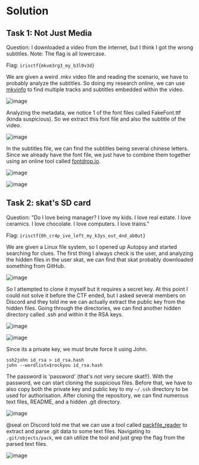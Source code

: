 # Solution
## Task 1: Not Just Media
Question: I downloaded a video from the internet, but I think I got the wrong subtitles. Note: The flag is all lowercase.

Flag: `irisctf{mkvm3rg3_my_b3l0v3d}`

We are given a weird .mkv video file and reading the scenario, we have to probably analyze the subtitles. So doing my research online, we can use [mkvinfo](https://linux.die.net/man/1/mkvinfo) to find multiple tracks and subtitles embedded within the video.

![image](https://github.com/warlocksmurf/ctftime-writeups/assets/121353711/73facf85-395c-4be4-bafa-d7344fc85824)

Analyzing the metadata, we notice 1 of the font files called FakeFont.ttf (kinda suspicious). So we extract this font file and also the subtitle of the video.

![image](https://github.com/warlocksmurf/ctftime-writeups/assets/121353711/6d7bad50-4c28-41d4-b3a6-a28e041b226a)

In the subtitles file, we can find the subtitles being several chinese letters. Since we already have the font file, we just have to combine them together using an online tool called [fontdrop.io](https://fontdrop.info/#/?darkmode=true).

![image](https://github.com/warlocksmurf/ctftime-writeups/assets/121353711/97222741-0790-40ca-ab72-29fdc153e6fc)

![image](https://github.com/warlocksmurf/ctftime-writeups/assets/121353711/edc43207-90cc-4854-9dd1-cb907a6e2b3f)

## Task 2: skat's SD card
Question: "Do I love being manager? I love my kids. I love real estate. I love ceramics. I love chocolate. I love computers. I love trains."

Flag: `irisctf{0h_cr4p_ive_left_my_k3ys_out_4nd_ab0ut}`

We are given a Linux file system, so I opened up Autopsy and started searching for clues. The first thing I always check is the user, and analyzing the hidden files in the user skat, we can find that skat probably downloaded something from GitHub. 

![image](https://github.com/warlocksmurf/ctftime-writeups/assets/121353711/84d885e6-6a59-4da9-9b23-ea8432be1a3d)

So I attempted to clone it myself but it requires a secret key. At this point I could not solve it before the CTF ended, but I asked several members on Discord and they told me we can actually extract the public key from the hidden files. Going through the directories, we can find another hidden directory called .ssh and within it the RSA keys.

![image](https://github.com/warlocksmurf/ctftime-writeups/assets/121353711/afd61e8d-2fcd-41a3-9eec-c70a496c7e07)

![image](https://github.com/warlocksmurf/ctftime-writeups/assets/121353711/3ba1a053-9184-4a76-918e-81fb6234ab85)

Since its a private key, we must brute force it using John.

```
ssh2john id_rsa > id_rsa.hash
john --wordlist=$rockyou id_rsa.hash
```

The password  is 'password' (that's not very secure skat!!). With the password, we can start cloning the suspicious files. Before that, we have to also copy both the private key and public key to my `~/.ssh` directory to be used for authorisation. After cloning the repository, we can find numerous text files, README, and a hidden .git directory.

![image](https://github.com/warlocksmurf/ctftime-writeups/assets/121353711/2409371d-4c90-42c0-b7ae-23382d8a6aac)

@seal on Discord told me that we can use a tool called [packfile_reader](https://github.com/robisonsantos/packfile_reader) to extract and parse .git data to some text files. Navigating to `.git/objects/pack`, we can utilize the tool and just grep the flag from the parsed text files.

![image](https://github.com/warlocksmurf/ctftime-writeups/assets/121353711/184b0aba-837d-4bba-9cb7-71a43a29e691)
